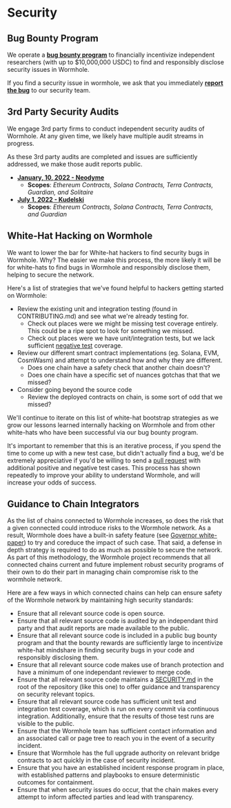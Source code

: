 # Security

## Bug Bounty Program

We operate a **[bug bounty program](https://immunefi.com/bounty/wormhole/)** to financially incentivize independent researchers (with up to $10,000,000 USDC) to find and responsibly disclose security issues in Wormhole.

If you find a security issue in wormhole, we ask that you immediately **[report the bug](https://immunefi.com/bounty/wormhole/)** to our security team.

## 3rd Party Security Audits

We engage 3rd party firms to conduct independent security audits of Wormhole.  At any given time, we likely have multiple audit streams in progress.

As these 3rd party audits are completed and issues are sufficiently addressed, we make those audit reports public.

- **[January, 10, 2022 - Neodyme](https://storage.googleapis.com/wormhole-audits/2022-01-10_neodyme.pdf)**
    - **Scopes**: *Ethereum Contracts, Solana Contracts, Terra Contracts, Guardian, and Solitaire*
- **[July 1, 2022 - Kudelski](https://storage.googleapis.com/wormhole-audits/2022-07-01_kudelski.pdf)**
    - **Scopes**: *Ethereum Contracts, Solana Contracts, Terra Contracts, and Guardian*

## White-Hat Hacking on Wormhole

We want to lower the bar for White-hat hackers to find security bugs in Wormhole.  Why? The easier we make this process, the more likely it will be for white-hats to find bugs in Wormhole and responsibly disclose them, helping to secure the network.

Here's a list of strategies that we've found helpful to hackers getting started on Wormhole:

- Review the existing unit and integration testing (found in CONTRIBUTING.md) and see what we're already testing for.
    * Check out places were we might be missing test coverage entirely.  This could be a ripe spot to look for something we missed.
    * Check out places were we have unit/integration tests, but we lack sufficient [negative test](https://en.wikipedia.org/wiki/Negative_testing) coverage.
- Review our different smart contract implementations (eg. Solana, EVM, CosmWasm) and attempt to understand how and why they are different.
    * Does one chain have a safety check that another chain doesn't?
    * Does one chain have a specific set of nuances gotchas that that we missed?
- Consider going beyond the source code
    * Review the deployed contracts on chain, is some sort of odd that we missed? 

We'll continue to iterate on this list of white-hat bootstrap strategies as we grow our lessons learned internally hacking on Wormhole and from other white-hats who have been successful via our bug bounty program.

It's important to remember that this is an iterative process, if you spend the time to come up with a new test case, but didn't actually find a bug, we'd be extremely appreciative if you'd be willing to send a [pull request](https://docs.github.com/en/pull-requests/collaborating-with-pull-requests/proposing-changes-to-your-work-with-pull-requests/creating-a-pull-request) with additional positive and negative test cases.  This process has shown repeatedly to improve your ability to understand Wormhole, and will increase your odds of success.

## Guidance to Chain Integrators

As the list of chains connected to Wormhole increases, so does the risk that a given connected could introduce risks to the Wormhole network.  As a result, Wormhole does have a built-in safety feature (see [Governor white-paper](https://github.com/certusone/wormhole/blob/dev.v2/whitepapers/0007_governor.md)) to try and coreduce the impact of such case.  That said, a defense in depth strategy is required to do as much as possible to secure the network.  As part of this methodology, the Wormhole project recommends that all connected chains current and future implement robust security programs of their own to do their part in managing chain compromise risk to the wormhole network.

Here are a few ways in which connected chains can help can ensure safety of the Wormhole network by maintaining high security standards:

- Ensure that all relevant source code is open source.
- Ensure that all relevant source code is audited by an independant third party and that audit reports are made available to the public.
- Ensure that all relevant source code is included in a public bug bounty program and that the bounty rewards are sufficiently large to incentivize white-hat mindshare in finding security bugs in your code and responsibly disclosing them.
- Ensure that all relevant source code makes use of branch protection and have a minimum of one independant reviewer to merge code.
- Ensure that all relevant source code maintains a [SECURITY.md](https://github.com/certusone/wormhole/blob/dev.v2/SECURITY.md) in the root of the repository (like this one) to offer guidance and transparency on security relevant topics.
- Ensure that all relevant source code has sufficient unit test and integration test coverage, which is run on every commit via continuous integration.  Additionally, ensure that the results of those test runs are visible to the public.
- Ensure that the Wormhole team has sufficient contact information and an associated call or page tree to reach you in the event of a security incident.
- Ensure that Wormhole has the full upgrade authority on relevant bridge contracts to act quickly in the case of security incident.
- Ensure that you have an established incident response program in place, with established patterns and playbooks to ensure deterministic outcomes for containment.
- Ensure that when security issues do occur, that the chain makes every attempt to inform affected parties and lead with transparency.